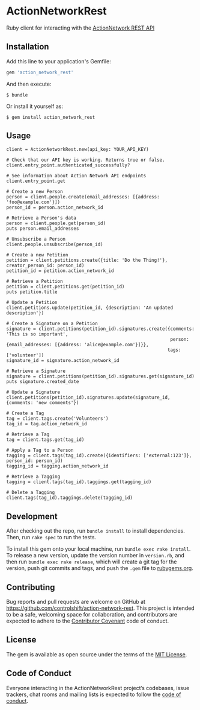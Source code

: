 # ActionNetworkRest

Ruby client for interacting with the [ActionNetwork REST API](https://actionnetwork.org/docs/)

## Installation

Add this line to your application's Gemfile:

```ruby
gem 'action_network_rest'
```

And then execute:

    $ bundle

Or install it yourself as:

    $ gem install action_network_rest

## Usage

```
client = ActionNetworkRest.new(api_key: YOUR_API_KEY)

# Check that our API key is working. Returns true or false.
client.entry_point.authenticated_successfully?

# See information about Action Network API endpoints
client.entry_point.get

# Create a new Person
person = client.people.create(email_addresses: [{address: 'foo@example.com'}])
person_id = person.action_network_id

# Retrieve a Person's data
person = client.people.get(person_id)
puts person.email_addresses

# Unsubscribe a Person
client.people.unsubscribe(person_id)

# Create a new Petition
petition = client.petitions.create({title: 'Do the Thing!'}, creator_person_id: person_id)
petition_id = petition.action_network_id

# Retrieve a Petition
petition = client.petitions.get(petition_id)
puts petition.title

# Update a Petition
client.petitions.update(petition_id, {description: 'An updated description'})

# Create a Signature on a Petition
signature = client.petitions(petition_id).signatures.create({comments: 'This is so important',
                                                             person: {email_addresses: [{address: 'alice@example.com'}]}},
                                                            tags: ['volunteer'])
signature_id = signature.action_network_id

# Retrieve a Signature
signature = client.petitions(petition_id).signatures.get(signature_id)
puts signature.created_date

# Update a Signature
client.petitions(petition_id).signatures.update(signature_id, {comments: 'new comments'})

# Create a Tag
tag = client.tags.create('Volunteers')
tag_id = tag.action_network_id

# Retrieve a Tag
tag = client.tags.get(tag_id)

# Apply a Tag to a Person
tagging = client.tags(tag_id).create({identifiers: ['external:123']}, person_id: person_id)
tagging_id = tagging.action_network_id

# Retrieve a Tagging
tagging = client.tags(tag_id).taggings.get(tagging_id)

# Delete a Tagging
client.tags(tag_id).taggings.delete(tagging_id)
```

## Development

After checking out the repo, run `bundle install` to install dependencies. Then, run `rake spec` to run the tests.

To install this gem onto your local machine, run `bundle exec rake install`. To release a new version, update the version number in `version.rb`, and then run `bundle exec rake release`, which will create a git tag for the version, push git commits and tags, and push the `.gem` file to [rubygems.org](https://rubygems.org).

## Contributing

Bug reports and pull requests are welcome on GitHub at https://github.com/controlshift/action-network-rest. This project is intended to be a safe, welcoming space for collaboration, and contributors are expected to adhere to the [Contributor Covenant](http://contributor-covenant.org) code of conduct.

## License

The gem is available as open source under the terms of the [MIT License](https://opensource.org/licenses/MIT).

## Code of Conduct

Everyone interacting in the ActionNetworkRest project’s codebases, issue trackers, chat rooms and mailing lists is expected to follow the [code of conduct](https://github.com/controlshift/action-network-rest/blob/master/CODE_OF_CONDUCT.md).
